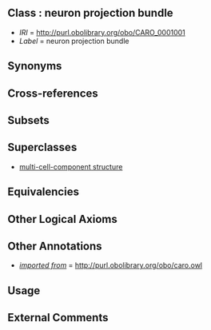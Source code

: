 
## Class : neuron projection bundle

 * *IRI* = http://purl.obolibrary.org/obo/CARO_0001001
 * *Label* = neuron projection bundle

## Synonyms


## Cross-references


## Subsets


## Superclasses

 * [multi-cell-component structure](../../CARO/00/CARO_0001000.md)

## Equivalencies


## Other Logical Axioms


## Other Annotations

 * *[imported from](../../IAO/12/IAO_0000412.md)* = http://purl.obolibrary.org/obo/caro.owl

## Usage


## External Comments

